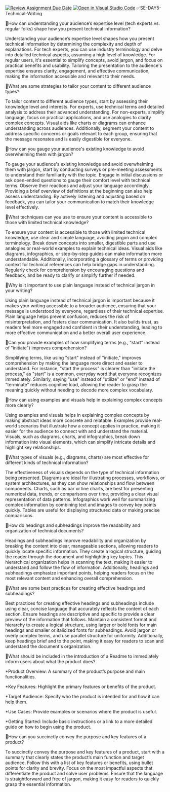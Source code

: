 [![Review Assignment Due Date](https://classroom.github.com/assets/deadline-readme-button-22041afd0340ce965d47ae6ef1cefeee28c7c493a6346c4f15d667ab976d596c.svg)](https://classroom.github.com/a/zsAR-pyY)
[![Open in Visual Studio Code](https://classroom.github.com/assets/open-in-vscode-2e0aaae1b6195c2367325f4f02e2d04e9abb55f0b24a779b69b11b9e10269abc.svg)](https://classroom.github.com/online_ide?assignment_repo_id=15667844&assignment_repo_type=AssignmentRepo)
✅SE-DAY5-Technical-Writing

🔹How can understanding your audience’s expertise level (tech experts vs. regular folks) shape how you present technical information?

  Understanding your audience’s expertise level shapes how you present technical information by determining the complexity and depth of explanations. For tech experts, you can use industry terminology and delve into detailed technical aspects, assuming a high level of knowledge. For regular users, it's essential to simplify concepts, avoid jargon, and focus on practical benefits and usability. Tailoring the presentation to the audience's expertise ensures clarity, engagement, and effective communication, making the information accessible and relevant to their needs.
  
🔹What are some strategies to tailor your content to different audience types?

  To tailor content to different audience types, start by assessing their knowledge level and interests. For experts, use technical terms and detailed analysis to address their advanced understanding. For non-experts, simplify language, focus on practical applications, and use analogies to clarify complex concepts. Visual aids like charts or diagrams can enhance understanding across audiences. Additionally, segment your content to address specific concerns or goals relevant to each group, ensuring that the message resonates and is easily digestible for everyone.

🔹How can you gauge your audience's existing knowledge to avoid overwhelming them with jargon?

  To gauge your audience's existing knowledge and avoid overwhelming them with jargon, start by conducting surveys or pre-meeting assessments to understand their familiarity with the topic. Engage in initial discussions or ask open-ended questions to gauge their comfort level with technical terms. Observe their reactions and adjust your language accordingly. Providing a brief overview of definitions at the beginning can also help assess understanding. By actively listening and adjusting based on feedback, you can tailor your communication to match their knowledge level effectively.

🔹What techniques can you use to ensure your content is accessible to those with limited technical knowledge?

  To ensure your content is accessible to those with limited technical knowledge, use clear and simple language, avoiding jargon and complex terminology. Break down concepts into smaller, digestible parts and use analogies or real-world examples to explain technical ideas. Visual aids like diagrams, infographics, or step-by-step guides can make information more understandable. Additionally, incorporating a glossary of terms or providing context for technical references can help bridge gaps in understanding. Regularly check for comprehension by encouraging questions and feedback, and be ready to clarify or simplify further if needed.
  
🔹Why is it important to use plain language instead of technical jargon in your writing?

  Using plain language instead of technical jargon is important because it makes your writing accessible to a broader audience, ensuring that your message is understood by everyone, regardless of their technical expertise. Plain language helps prevent confusion, reduces the risk of misinterpretation, and fosters clear communication. It also builds trust, as readers feel more engaged and confident in their understanding, leading to more effective communication and a better overall user experience.
  
🔹Can you provide examples of how simplifying terms (e.g., "start" instead of "initiate") improves comprehension?

   Simplifying terms, like using "start" instead of "initiate," improves comprehension by making the language more direct and easier to understand. For instance, "start the process" is clearer than "initiate the process," as "start" is a common, everyday word that everyone recognizes immediately. Similarly, saying "use" instead of "utilize" or "end" instead of "terminate" reduces cognitive load, allowing the reader to grasp the meaning quickly without needing to decode more complex vocabulary.
   
🔹How can using examples and visuals help in explaining complex concepts more clearly?

   Using examples and visuals helps in explaining complex concepts by making abstract ideas more concrete and relatable. Examples provide real-world scenarios that illustrate how a concept applies in practice, making it easier for the audience to connect with and understand the material. Visuals, such as diagrams, charts, and infographics, break down information into visual elements, which can simplify intricate details and highlight key relationships. 
   
🔹What types of visuals (e.g., diagrams, charts) are most effective for different kinds of technical information?

  The effectiveness of visuals depends on the type of technical information being presented. Diagrams are ideal for illustrating processes, workflows, or system architectures, as they can show relationships and flow between components. Charts, such as bar or line charts, are best for presenting numerical data, trends, or comparisons over time, providing a clear visual representation of data patterns. Infographics work well for summarizing complex information by combining text and images to convey key points quickly. Tables are useful for displaying structured data or making precise comparisons. 
  
🔹How do headings and subheadings improve the readability and organization of technical documents?
  
   Headings and subheadings improve readability and organization by breaking the content into clear, manageable sections, allowing readers to quickly locate specific information. They create a logical structure, guiding the reader through the document and highlighting key topics. This hierarchical organization helps in scanning the text, making it easier to understand and follow the flow of information. Additionally, headings and subheadings emphasize important points, helping readers focus on the most relevant content and enhancing overall comprehension.
   
🔹What are some best practices for creating effective headings and subheadings?

 Best practices for creating effective headings and subheadings include using clear, concise language that accurately reflects the content of each section. Ensure headings are descriptive and specific to provide a clear preview of the information that follows. Maintain a consistent format and hierarchy to create a logical structure, using larger or bold fonts for main headings and smaller or italicized fonts for subheadings. Avoid jargon or overly complex terms, and use parallel structure for uniformity. Additionally, keep headings brief and to the point, making it easy for readers to scan and understand the document's organization.
 
🔹What should be included in the introduction of a Readme to immediately inform users about what the product does?

*Product Overview: A summary of the product’s purpose and main functionalities.

*Key Features: Highlight the primary features or benefits of the product.

*Target Audience: Specify who the product is intended for and how it can help them.

*Use Cases: Provide examples or scenarios where the product is useful.

*Getting Started: Include basic instructions or a link to a more detailed guide on how to begin using the product.

🔹How can you succinctly convey the purpose and key features of a product?

  To succinctly convey the purpose and key features of a product, start with a summary that clearly states the product’s main function and target audience. Follow this with a list of key features or benefits, using bullet points for clarity and brevity. Focus on the most impactful aspects that differentiate the product and solve user problems. Ensure that the language is straightforward and free of jargon, making it easy for readers to quickly grasp the essential information. 




